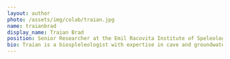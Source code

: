 ```yaml
---
layout: author
photo: /assets/img/colab/traian.jpg 
name: traianbrad
display_name: Traian Brad
position: Senior Researcher at the Emil Racovita Institute of Speleology Cluj-Napoca (Romania)  
bio: Traian is a biospleleologist with expertise in cave and groundwater ecology and microbiology. 
---
```

